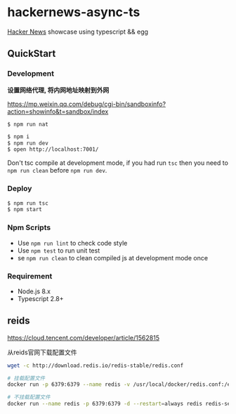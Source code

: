 # hackernews-async-ts

[Hacker News](https://news.ycombinator.com/) showcase using typescript && egg

## QuickStart

### Development

**设置网络代理, 将内网地址映射到外网**

https://mp.weixin.qq.com/debug/cgi-bin/sandboxinfo?action=showinfo&t=sandbox/index

```
$ npm run nat
```

```bash
$ npm i
$ npm run dev
$ open http://localhost:7001/
```

Don't tsc compile at development mode, if you had run `tsc` then you need to `npm run clean` before `npm run dev`.

### Deploy

```bash
$ npm run tsc
$ npm start
```

### Npm Scripts

- Use `npm run lint` to check code style
- Use `npm test` to run unit test
- se `npm run clean` to clean compiled js at development mode once

### Requirement

- Node.js 8.x
- Typescript 2.8+


## reids

https://cloud.tencent.com/developer/article/1562815

从reids官网下载配置文件

```sh
wget -c http://download.redis.io/redis-stable/redis.conf
```

```sh
# 挂载配置文件
docker run -p 6379:6379 --name redis -v /usr/local/docker/redis.conf:/etc/redis/redis.conf -v /usr/local/docker/data:/data -d redis redis-server /etc/redis/redis.conf --appendonly yes

# 不挂载配置文件
docker run --name redis -p 6379:6379 -d --restart=always redis redis-server --appendonly yes --requirepass "这是密码"
```
